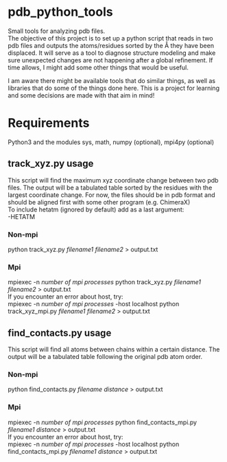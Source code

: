 # pdb_python_tools
Small tools for analyzing pdb files.  
The objective of this project is to set up a python script that reads in two pdb files and outputs the atoms/residues sorted by the Å they have been displaced. It will serve as a tool to diagnose structure modeling and make sure unexpected changes are not happening after a global refinement.
If time allows, I might add some other things that would be useful.

I am aware there might be available tools that do similar things, as well as libraries that do some of the things done here. This is a project for learning and some decisions are made with that aim in mind!  

# Requirements
Python3 and the modules sys, math, numpy (optional), mpi4py (optional)

## track_xyz.py usage
This script will find the maximum xyz coordinate change between two pdb files. The output will be a tabulated table sorted by the residues with the largest coordinate change.
For now, the files should be in pdb format and should be aligned first with some other program (e.g. ChimeraX)  
To include hetatm (ignored by default) add as a last argument:  
-HETATM

### Non-mpi
python track_xyz.py *filename1 filename2* > output.txt
### Mpi
mpiexec -n *number of mpi processes* python track_xyz.py *filename1 filename2* > output.txt  
If you encounter an error about host, try:  
mpiexec -n *number of mpi processes* -host localhost python track_xyz_mpi.py *filename1 filename2* > output.txt  

## find_contacts.py usage
This script will find all atoms between chains within a certain distance. The output will be a tabulated table following the original pdb atom order.
### Non-mpi
python find_contacts.py *filename distance* > output.txt
### Mpi
mpiexec -n *number of mpi processes* python find_contacts_mpi.py *filename1 distance* > output.txt  
If you encounter an error about host, try:  
mpiexec -n *number of mpi processes* -host localhost python find_contacts_mpi.py *filename1 distance* > output.txt  
